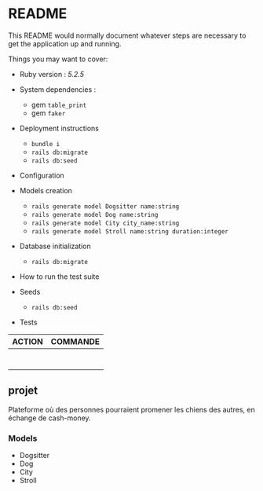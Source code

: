 # README

This README would normally document whatever steps are necessary to get the
application up and running.

Things you may want to cover:

* Ruby version : _5.2.5_

* System dependencies :
  * gem `table_print`
  * gem `faker`

* Deployment instructions
  * `bundle i`
  * `rails db:migrate`
  * `rails db:seed`

* Configuration

* Models creation
  * `rails generate model Dogsitter name:string`
  * `rails generate model Dog name:string`
  * `rails generate model City city_name:string`
  * `rails generate model Stroll name:string duration:integer`

* Database initialization
  * `rails db:migrate`

* How to run the test suite

* Seeds
  * `rails db:seed`

* Tests

|ACTION|COMMANDE|
|:---|:---|
|||
|||
|||
|||
|||
|||
|||

## projet
Plateforme où des personnes pourraient promener les chiens des autres, en échange de cash-money.

### Models
- Dogsitter
- Dog
- City
- Stroll